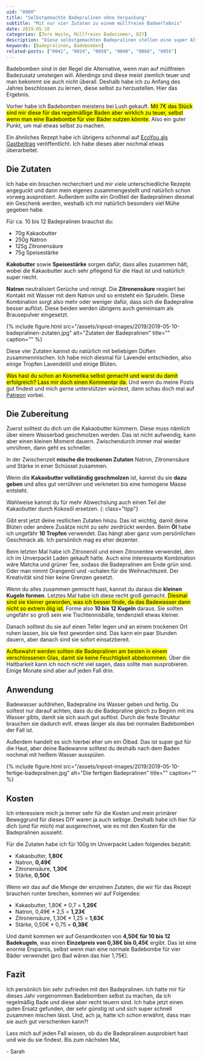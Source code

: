 ```yaml
---
uid: "0060"
title: "Selbstgemachte Badepralinen ohne Verpackung"
subtitle: "Mit nur vier Zutaten zu einem müllfreien Badeerlebnis"
date: 2019-05-10
categories: [Zero Waste, Müllfreies Badezimmer, DIY]
description: "Diese selbstgemachten Badepralinen stellen eine super Alternative zu verpacktem Badezusatz und teuren Badebomben dar. Und dazu brauchst du nur vier Zutaten."
keywords: [Badepralinen, Badebomben]
related-posts: ["0041", "0024", "0058", "0040", "0066", "0055"]
---
```

Badebomben sind in der Regel die Alternative, wenn man auf müllfreien Badezusatz umsteigen will. Allerdings sind diese meist ziemlich teuer und man bekommt sie auch nicht überall. Deshalb habe ich  zu Anfang des Jahres beschlossen zu lernen, diese selbst zu herzustellen. Hier das Ergebnis.

Vorher habe ich Badebomben meistens bei Lush gekauft. <mark>Mit 7€ das Stück sind mir diese für das regelmäßige Baden aber wirklich zu teuer, selbst wenn man eine Badebombe für vier Bäder nutzen könnte.</mark> Also ein guter Punkt, um mal etwas selbst zu machen.
<!--more-->

Ein ähnliches Rezept habe ich übrigens schonmal auf [EcoYou als Gastbeitrag](https://ecoyou.de/badekugeln-selber-machen/) veröffentlicht. Ich habe dieses aber nochmal etwas überarbeitet.

## Die Zutaten
Ich habe ein bisschen recherchiert und mir viele unterschiedliche Rezepte angeguckt und dann mein eigenes zusammengestellt und natürlich schon vorweg ausprobiert. Außerdem sollte ein Großteil der Badepralinen diesmal ein Geschenk werden, weshalb ich mir natürlich besonders viel Mühe gegeben habe.

Für ca. 10 bis 12 Badepralinen brauchst du:
- 70g Kakaobutter
- 250g Natron
- 125g Zitronensäure
- 75g Speisestärke

**Kakobutter** sowie **Speisestärke** sorgen dafür, dass alles zusammen hält, wobei die Kakaobutter auch sehr pflegend für die Haut ist und natürlich super riecht.

**Natron** neutralisiert Gerüche und reinigt. Die **Zitronensäure** reagiert bei Kontakt mit Wasser mit dem Natron und so entsteht ein Sprudeln. Diese Kombination sorgt also mehr oder weniger dafür, dass sich die Badepraline besser auflöst. Diese beiden werden übrigens auch gemeinsam als Brausepulver eingesetzt.

{% include figure.html src="/assets/inpost-images/2019/2019-05-10-badepralinen-zutaten.jpg" alt="Zutaten der Badepralinen" title="" caption="" %}

Diese vier Zutaten kannst du natürlich mit beliebigen Düften zusammenmischen. Ich habe mich diesmal für Lavendel entschieden, also einige Tropfen Lavendelöl und einige Blüten.

<mark>Was hast du schon an Kosmetika selbst gemacht und warst du damit erfolgreich? Lass mir doch einen Kommentar da.</mark> Und wenn du meine Posts gut findest und mich gerne unterstützen würdest, dann schau doch mal auf [Patreon](https://www.patreon.com/minimalwaste?fan_landing=true) vorbei.

## Die Zubereitung
Zuerst solltest du dich um die Kakaobutter kümmern. Diese muss nämlich über einem Wasserbad geschmolzen werden. Das ist nicht aufwendig, kann aber einen kleinen Moment dauern. Zwischendurch immer mal wieder umrühren, dann geht es schneller.

In der Zwischenzeit **mische die trockenen Zutaten** Natron, Zitronensäure und Stärke in einer Schüssel zusammen.

Wenn die **Kakaobutter vollständig geschmolzen** ist, kannst du sie **dazu geben** und alles gut verrühren und verkneten bis eine homogene Masse entsteht.

Wahlweise kannst du für mehr Abwechslung auch einen Teil der Kakaobutter durch Kokosöl ersetzen.
{: class="tipp"}

Gibt erst jetzt deine restlichen Zutaten hinzu. Das ist wichtig, damit deine Blüten oder andere Zusätze nicht zu sehr zerdrückt werden. Beim **Öl** habe ich ungefähr **10 Tropfen** verwendet. Das hängt aber ganz vom persönlichen Geschmack ab. Ich persönlich mag es eher dezenter.

Beim letzten Mal habe ich Zitronenöl und einen Zitronentee verwendet, den ich im Unverpackt Laden gekauft hatte. Auch eine interessante Kombination wäre Matcha und grüner Tee, sodass die Badepralinen am Ende grün sind. Oder man nimmt Orangenöl und -schalen für die Weihnachtszeit. Der Kreativität sind hier keine Grenzen gesetzt.

Wenn du alles zusammen gemischt hast, kannst du daraus die **kleinen Kugeln formen**. Letztes Mal habe ich diese recht groß gemacht. <mark>Diesmal sind sie kleiner geworden, was ich besser finde, da das Badewasser dann nicht so extrem ölig ist.</mark> Forme also **10 bis 12 Kugeln** daraus. Sie sollten ungefähr so groß sein wie Tischtennisbälle, tendenziell etwas kleiner.

Danach solltest du sie auf einen Teller legen und an einem trockenen Ort ruhen lassen, bis sie fest geworden sind. Das kann ein paar Stunden dauern, aber danach sind sie sofort einsatzbereit.

<mark>Aufbewahrt werden sollten die Badepralinen am besten in einem verschlossenen Glas, damit sie keine Feuchtigkeit abbekommen.</mark> Über die Haltbarkeit kann ich noch nicht viel sagen, dass sollte man ausprobieren. Einige Monate sind aber auf jeden Fall drin.

## Anwendung
Badewasser aufdrehen, Badepraline ins Wasser geben und fertig. Du solltest nur darauf achten, dass du die Badepraline gleich zu Beginn mit ins Wasser gibts, damit sie sich auch gut auflöst. Durch die feste Struktur brauchen sie dadurch evtl. etwas länger als das bei normalen Badebomben der Fall ist.

Außerdem handelt es sich hierbei eher um ein Ölbad. Das ist super gut für die Haut, aber deine Badewanne solltest du deshalb nach dem Baden nochmal mit heißem Wasser ausspülen.

{% include figure.html src="/assets/inpost-images/2019/2019-05-10-fertige-badepralinen.jpg" alt="Die fertigen Badepralinen" title="" caption="" %}

## Kosten
Ich interessiere mich ja immer sehr für die Kosten und mein primärer Beweggrund für dieses DIY waren ja auch selbige. Deshalb habe ich hier für dich (und für mich) mal ausgerechnet, wie es mit den Kosten für die Badepralinen aussieht.

Für die Zutaten habe ich für 100g im Unverpackt Laden folgendes bezahlt:
- Kakaobutter, **1,80€**
- Natron, **0,49€**
- Zitronensäure, **1,30€**
- Stärke, **0,50€**

Wenn wir das auf die Menge der einzelnen Zutaten, die wir für das Rezept brauchen runter brechen, kommen wir auf Folgendes:
- Kakaobutter, 1,80€ * 0,7 = **1,26€**
- Natron, 0,49€ * 2,5 = **1,23€**
- Zitronensäure, 1,30€ * 1,25 = **1,63€**
- Stärke, 0,50€ * 0,75 = **0,38€**

Und damit kommen wir auf Gesamtkosten von **4,50€ für 10 bis 12 Badekugeln**, was einen **Einzelpreis von 0,38€ bis 0,45€** ergibt. Das ist eine enorme Ersparnis, selbst wenn man eine normale Badebombe für vier Bäder verwendet (pro Bad wären das hier 1,75€).

## Fazit
Ich persönlich bin sehr zufrieden mit den Badepralinen. Ich hatte mir für dieses Jahr vorgenommen Badebomben selbst zu machen, da ich regelmäßig Bade und diese aber recht teuern sind. Ich habe jetzt einen guten Ersatz gefunden, der sehr günstig ist und sich super schnell zusammen mischen lässt. Und, ach ja, hatte ich schon erwähnt, dass man sie auch gut verschenken kann?!

Lass mich auf jeden Fall wissen, ob du die Badepralinen ausprobiert hast und wie du sie findest. Bis zum nächsten Mal,

\- Sarah
